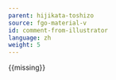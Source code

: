 ```yaml
---
parent: hijikata-toshizo
source: fgo-material-v
id: comment-from-illustrator
language: zh
weight: 5
---
```


{{missing}}
